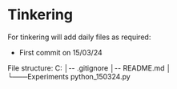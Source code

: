 # Tinkering
For tinkering will add daily files as required:
* First commit on 15/03/24

File structure:
C:
│--   .gitignore
│--   README.md
│   
└───Experiments
        python_150324.py
